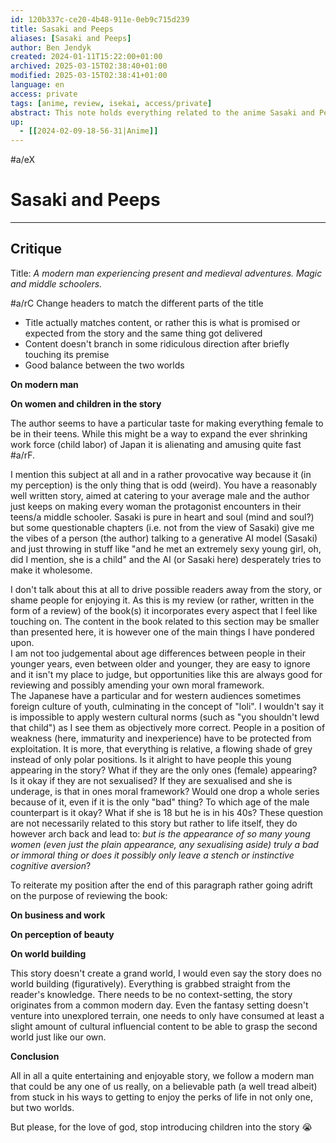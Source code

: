 ```yaml
---
id: 120b337c-ce20-4b48-911e-0eb9c715d239
title: Sasaki and Peeps
aliases: [Sasaki and Peeps]
author: Ben Jendyk
created: 2024-01-11T15:22:00+01:00
archived: 2025-03-15T02:38:40+01:00
modified: 2025-03-15T02:38:41+01:00
language: en
access: private 
tags: [anime, review, isekai, access/private]
abstract: This note holds everything related to the anime Sasaki and Peeps from my perspective, my review primarily.
up:
  - [[2024-02-09-18-56-31|Anime]]
---
```


#a/eX

# Sasaki and Peeps

---

## Critique

Title: *A modern man experiencing present and medieval adventures. Magic and middle schoolers.*

#a/rC Change headers to match the different parts of the title

- Title actually matches content, or rather this is what is promised or expected from the story and the same thing got delivered
- Content doesn't branch in some ridiculous direction after briefly touching its premise
- Good balance between the two worlds

**On modern man**

**On women and children in the story**

The author seems to have a particular taste for making everything female to be in their teens. While this might be a way to expand the ever shrinking work force (child labor) of Japan it is alienating and amusing quite fast #a/rF.

I mention this subject at all and in a rather provocative way because it (in my perception) is the only thing that is odd (weird). You have a reasonably well written story, aimed at catering to your average male and the author just keeps on making every woman the protagonist encounters in their teens/a middle schooler. Sasaki is pure in heart and soul (mind and soul?) but some questionable chapters (i.e. not from the view of Sasaki) give me the vibes of a person (the author) talking to a generative AI model (Sasaki) and just throwing in stuff like "and he met an extremely sexy young girl, oh, did I mention, she is a child" and the AI (or Sasaki here) desperately tries to make it wholesome.

I don't talk about this at all to drive possible readers away from the story, or shame people for enjoying it. As this is my review (or rather, written in the form of a review) of the book(s) it incorporates every aspect that I feel like touching on. The content in the book related to this section may be smaller than presented here, it is however one of the main things I have pondered upon.  
I am not too judgemental about age differences between people in their younger years, even between older and younger, they are easy to ignore and it isn't my place to judge, but opportunities like this are always good for reviewing and possibly amending your own moral framework.  
The Japanese have a particular and for western audiences sometimes foreign culture of youth, culminating in the concept of "loli". I wouldn't say it is impossible to apply western cultural norms (such as "you shouldn't lewd that child") as I see them as objectively more correct. People in a position of weakness (here, immaturity and inexperience) have to be protected from exploitation. It is more, that everything is relative, a flowing shade of grey instead of only polar positions. Is it alright to have people this young appearing in the story? What if they are the only ones (female) appearing? Is it okay if they are not sexualised? If they are sexualised and she is underage, is that in ones moral framework? Would one drop a whole series because of it, even if it is the only "bad" thing? To which age of the male counterpart is it okay? What if she is 18 but he is in his 40s? These question are not necessarily related to this story but rather to life itself, they do however arch back and lead to: *but is the appearance of so many young women (even just the plain appearance, any sexualising aside) truly a bad or immoral thing or does it possibly only leave a stench or instinctive cognitive aversion*?

To reiterate my position after the end of this paragraph rather going adrift on the purpose of reviewing the book:

**On business and work**

**On perception of beauty**

**On world building**

This story doesn't create a grand world, I would even say the story does no world building (figuratively). Everything is grabbed straight from the reader's knowledge. There needs to be no context-setting, the story originates from a common modern day. Even the fantasy setting doesn't venture into unexplored terrain, one needs to only have consumed at least a slight amount of cultural influencial content to be able to grasp the second world just like our own.

**Conclusion**

All in all a quite entertaining and enjoyable story, we follow a modern man that could be any one of us really, on a believable path (a well tread albeit) from stuck in his ways to getting to enjoy the perks of life in not only one, but two worlds.

But please, for the love of god, stop introducing children into the story 😭
